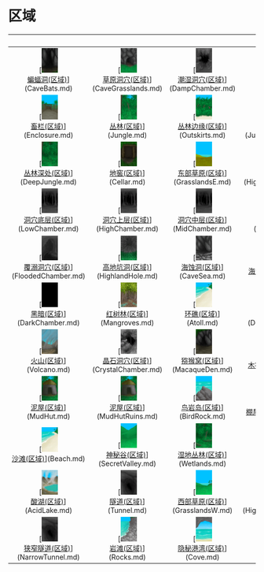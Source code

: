 # 区域  
<br>  |  <br>  |  <br>  |  <br>  
 :----:    |   :----:    |   :----:    |   :----:    
[<img decoding="async" src="Sprite/BatCave.png" href="a.md" style="max-width:50px;max-height:50px;"><br>[蝙蝠洞(区域)](CaveBats.md)](CaveBats.md)  |  [<img decoding="async" src="Sprite/GrasslandsCaveEntrance.png" href="a.md" style="max-width:50px;max-height:50px;"><br>[草原洞穴(区域)](CaveGrasslands.md)](CaveGrasslands.md)  |  [<img decoding="async" src="Sprite/DampChamber.png" href="a.md" style="max-width:50px;max-height:50px;"><br>[潮湿洞穴(区域)](DampChamber.md)](DampChamber.md)  |  [<img decoding="async" src="Sprite/TidalCave.png" href="a.md" style="max-width:50px;max-height:50px;"><br>[潮汐洞(区域)](CaveTidal.md)](CaveTidal.md)  
[<img decoding="async" src="Sprite/Coop.png" href="a.md" style="max-width:50px;max-height:50px;"><br>[畜栏(区域)](Enclosure.md)](Enclosure.md)  |  [<img decoding="async" src="Sprite/Jungle.png" href="a.md" style="max-width:50px;max-height:50px;"><br>[丛林(区域)](Jungle.md)](Jungle.md)  |  [<img decoding="async" src="Sprite/JunglePatch.png" href="a.md" style="max-width:50px;max-height:50px;"><br>[丛林边缘(区域)](Outskirts.md)](Outskirts.md)  |  [<img decoding="async" src="Sprite/JungleHighlands.png" href="a.md" style="max-width:50px;max-height:50px;"><br>[丛林高地(区域)](JungleHighlands.md)](JungleHighlands.md)  
[<img decoding="async" src="Sprite/DeepJungle.png" href="a.md" style="max-width:50px;max-height:50px;"><br>[丛林深处(区域)](DeepJungle.md)](DeepJungle.md)  |  [<img decoding="async" src="Sprite/Cellar.png" href="a.md" style="max-width:50px;max-height:50px;"><br>[地窖(区域)](Cellar.md)](Cellar.md)  |  [<img decoding="async" src="Sprite/GrasslandsEastern.png" href="a.md" style="max-width:50px;max-height:50px;"><br>[东部草原(区域)](GrasslandsE.md)](GrasslandsE.md)  |  [<img decoding="async" src="Sprite/HighlandsEastern.png" href="a.md" style="max-width:50px;max-height:50px;"><br>[东部高地(区域)](HighlandsEastern.md)](HighlandsEastern.md)  
[<img decoding="async" src="Sprite/CaveChamber.png" href="a.md" style="max-width:50px;max-height:50px;"><br>[洞穴底层(区域)](LowChamber.md)](LowChamber.md)  |  [<img decoding="async" src="Sprite/CaveChamber.png" href="a.md" style="max-width:50px;max-height:50px;"><br>[洞穴上层(区域)](HighChamber.md)](HighChamber.md)  |  [<img decoding="async" src="Sprite/CaveChamber.png" href="a.md" style="max-width:50px;max-height:50px;"><br>[洞穴中层(区域)](MidChamber.md)](MidChamber.md)  |  [<img decoding="async" src="Sprite/PlaneCrashed.png" href="a.md" style="max-width:50px;max-height:50px;"><br>[飞机残骸(区域)](PlaneCrash.md)](PlaneCrash.md)  
[<img decoding="async" src="Sprite/FloodedChamber.png" href="a.md" style="max-width:50px;max-height:50px;"><br>[覆溺洞穴(区域)](FloodedChamber.md)](FloodedChamber.md)  |  [<img decoding="async" src="Sprite/HoleDown.png" href="a.md" style="max-width:50px;max-height:50px;"><br>[高地坑洞(区域)](HighlandHole.md)](HighlandHole.md)  |  [<img decoding="async" src="Sprite/CaveEntrance.png" href="a.md" style="max-width:50px;max-height:50px;"><br>[海蚀洞(区域)](CaveSea.md)](CaveSea.md)  |  [<img decoding="async" src="Sprite/Bay.png" href="a.md" style="max-width:50px;max-height:50px;"><br>[海湾(区域)](Bay.md)](Bay.md)  
[<img decoding="async" src="Sprite/Darkness.png" href="a.md" style="max-width:50px;max-height:50px;"><br>[黑暗(区域)](DarkChamber.md)](DarkChamber.md)  |  [<img decoding="async" src="Sprite/Mangroves.png" href="a.md" style="max-width:50px;max-height:50px;"><br>[红树林(区域)](Mangroves.md)](Mangroves.md)  |  [<img decoding="async" src="Sprite/Beach.png" href="a.md" style="max-width:50px;max-height:50px;"><br>[环礁(区域)](Atoll.md)](Atoll.md)  |  [<img decoding="async" src="Sprite/DesolateBeach.png" href="a.md" style="max-width:50px;max-height:50px;"><br>[荒芜沙滩(区域)](DesolateBeach.md)](DesolateBeach.md)  
[<img decoding="async" src="Sprite/Volcano.png" href="a.md" style="max-width:50px;max-height:50px;"><br>[火山(区域)](Volcano.md)](Volcano.md)  |  [<img decoding="async" src="Sprite/CrystalChamber.png" href="a.md" style="max-width:50px;max-height:50px;"><br>[晶石洞穴(区域)](CrystalChamber.md)](CrystalChamber.md)  |  [<img decoding="async" src="Sprite/DarkCaveEntrance.png" href="a.md" style="max-width:50px;max-height:50px;"><br>[猕猴窝(区域)](MacaqueDen.md)](MacaqueDen.md)  |  [<img decoding="async" src="Sprite/RaftSailed.png" href="a.md" style="max-width:50px;max-height:50px;"><br>[木筏(区域)](Raft.md)](Raft.md)  
[<img decoding="async" src="Sprite/MudHut.png" href="a.md" style="max-width:50px;max-height:50px;"><br>[泥屋(区域)](MudHut.md)](MudHut.md)  |  [<img decoding="async" src="Sprite/MudHut.png" href="a.md" style="max-width:50px;max-height:50px;"><br>[泥屋(区域)](MudHutRuins.md)](MudHutRuins.md)  |  [<img decoding="async" src="Sprite/PointyRock.png" href="a.md" style="max-width:50px;max-height:50px;"><br>[鸟岩岛(区域)](BirdRock.md)](BirdRock.md)  |  [<img decoding="async" src="Sprite/Shed.png" href="a.md" style="max-width:50px;max-height:50px;"><br>[棚屋(区域)](Shed.md)](Shed.md)  
[<img decoding="async" src="Sprite/Beach.png" href="a.md" style="max-width:50px;max-height:50px;"><br>[沙滩(区域)](Beach.md)](Beach.md)  |  [<img decoding="async" src="Sprite/SecretValley.png" href="a.md" style="max-width:50px;max-height:50px;"><br>[神秘谷(区域)](SecretValley.md)](SecretValley.md)  |  [<img decoding="async" src="Sprite/Wetlands.png" href="a.md" style="max-width:50px;max-height:50px;"><br>[湿地丛林(区域)](Wetlands.md)](Wetlands.md)  |  [<img decoding="async" src="Sprite/StoneHut.png" href="a.md" style="max-width:50px;max-height:50px;"><br>[石屋(区域)](StoneHut.md)](StoneHut.md)  
[<img decoding="async" src="Sprite/AcidLake.png" href="a.md" style="max-width:50px;max-height:50px;"><br>[酸湖(区域)](AcidLake.md)](AcidLake.md)  |  [<img decoding="async" src="Sprite/NarrowTunnel.png" href="a.md" style="max-width:50px;max-height:50px;"><br>[隧道(区域)](Tunnel.md)](Tunnel.md)  |  [<img decoding="async" src="Sprite/Grasslands.png" href="a.md" style="max-width:50px;max-height:50px;"><br>[西部草原(区域)](GrasslandsW.md)](GrasslandsW.md)  |  [<img decoding="async" src="Sprite/Highlands.png" href="a.md" style="max-width:50px;max-height:50px;"><br>[西部高地(区域)](HighlandsWestern.md)](HighlandsWestern.md)  
[<img decoding="async" src="Sprite/NarrowTunnel.png" href="a.md" style="max-width:50px;max-height:50px;"><br>[狭窄隧道(区域)](NarrowTunnel.md)](NarrowTunnel.md)  |  [<img decoding="async" src="Sprite/RockyBeach.png" href="a.md" style="max-width:50px;max-height:50px;"><br>[岩滩(区域)](Rocks.md)](Rocks.md)  |  [<img decoding="async" src="Sprite/Cove.png" href="a.md" style="max-width:50px;max-height:50px;"><br>[隐秘港湾(区域)](Cove.md)](Cove.md)  |  [<img decoding="async" src="Sprite/CaveEntrance.png" href="a.md" style="max-width:50px;max-height:50px;"><br>[幽暗洞穴(区域)](DarkCave.md)](DarkCave.md)  

